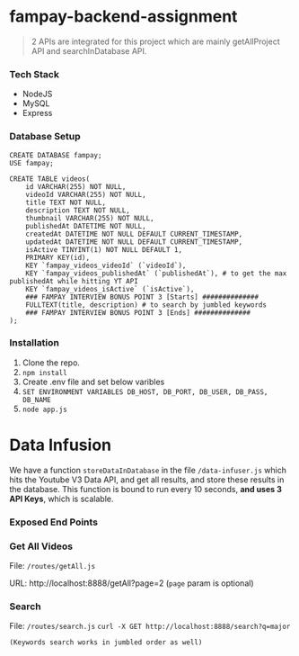 ﻿# fampay-backend-assignment
 
> 2 APIs are integrated for this project which are mainly getAllProject API and searchInDatabase API.

### Tech Stack
* NodeJS
* MySQL
* Express

### Database Setup

```
CREATE DATABASE fampay;
USE fampay;

CREATE TABLE videos(
    id VARCHAR(255) NOT NULL,
    videoId VARCHAR(255) NOT NULL,
    title TEXT NOT NULL,
    description TEXT NOT NULL,
    thumbnail VARCHAR(255) NOT NULL,
    publishedAt DATETIME NOT NULL,
    createdAt DATETIME NOT NULL DEFAULT CURRENT_TIMESTAMP,
    updatedAt DATETIME NOT NULL DEFAULT CURRENT_TIMESTAMP,
    isActive TINYINT(1) NOT NULL DEFAULT 1,
    PRIMARY KEY(id),
    KEY `fampay_videos_videoId` (`videoId`),
    KEY `fampay_videos_publishedAt` (`publishedAt`), # to get the max publishedAt while hitting YT API
    KEY `fampay_videos_isActive` (`isActive`),
    ### FAMPAY INTERVIEW BONUS POINT 3 [Starts] ##############
    FULLTEXT(title, description) # to search by jumbled keywords
    ### FAMPAY INTERVIEW BONUS POINT 3 [Ends] ##############
);
```

### Installation
1) Clone the repo.
2) `npm install`
3)  Create .env file and set below varibles 
4) `SET ENVIRONMENT VARIABLES DB_HOST, DB_PORT, DB_USER, DB_PASS, DB_NAME`
5) `node app.js`

# Data Infusion
We have a function `storeDataInDatabase` in the file `/data-infuser.js` which hits the Youtube V3 Data API, and get all results, and store these results in the database.
This function is bound to run every 10 seconds, **and uses 3 API Keys**, which is scalable.

### Exposed End Points
### Get All Videos
File: `/routes/getAll.js`

URL: http://localhost:8888/getAll?page=2      (`page` param is optional)

### Search
File: `/routes/search.js`
`curl -X GET http://localhost:8888/search?q=major`

`(Keywords search works in jumbled order as well)`
